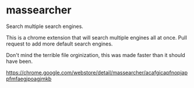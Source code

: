 # massearcher
Search multiple search engines.



This is a chrome extension that will search multiple engines all at once. Pull request to add more default search engines.


Don't mind the terrible file orginization, this was made faster than it should have been.


https://chrome.google.com/webstore/detail/massearcher/acafgicapfnopjappfmfaegjpoagjmkb
